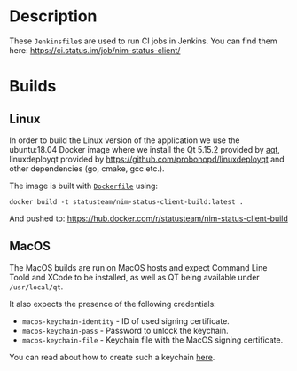 # Description

These `Jenkinsfile`s are used to run CI jobs in Jenkins. You can find them here:
https://ci.status.im/job/nim-status-client/

# Builds

## Linux

In order to build the Linux version of the application we use the ubuntu:18.04 Docker image where we install the Qt 5.15.2 provided by [aqt](https://github.com/miurahr/aqtinstall), linuxdeployqt provided by https://github.com/probonopd/linuxdeployqt and other dependencies (go, cmake, gcc etc.).

The image is built with [`Dockerfile`](./Dockerfile) using:
```
docker build -t statusteam/nim-status-client-build:latest .
```
And pushed to: https://hub.docker.com/r/statusteam/nim-status-client-build

## MacOS

The MacOS builds are run on MacOS hosts and expect Command Line Toold and XCode to be installed, as well as QT being available under `/usr/local/qt`.

It also expects the presence of the following credentials:

* `macos-keychain-identity` - ID of used signing certificate.
* `macos-keychain-pass` - Password to unlock the keychain.
* `macos-keychain-file` - Keychain file with the MacOS signing certificate.

You can read about how to create such a keychain [here](https://github.com/status-im/infra-docs/blob/master/articles/macos_signing_keychain.md).
